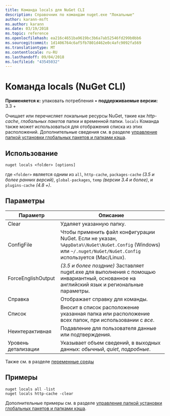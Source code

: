 ```yaml
---
title: Команда locals для NuGet CLI
description: Справочник по командам nuget.exe "Локальные"
author: karann-msft
ms.author: karann
ms.date: 03/19/2018
ms.topic: reference
ms.openlocfilehash: ea216c4651ba9619bc3b6a7ab52546fd299b0bb6
ms.sourcegitcommit: 1d1406764c6af5fb7801d462e0c4afc9092fa569
ms.translationtype: MT
ms.contentlocale: ru-RU
ms.lasthandoff: 09/04/2018
ms.locfileid: "43545032"
---
```

# <a name="locals-command-nuget-cli"></a>Команда locals (NuGet CLI)

**Применяется к:** упаковать потребления &bullet; **поддерживаемые версии:** 3.3 +

Очищает или перечисляет локальные ресурсы NuGet, такие как *http-cache*, *глобальных пакетов* папки и временной папки. `locals` Команда также может использоваться для отображения списка из этих расположений. Дополнительные сведения см. в разделе [управление папкой установки глобальных пакетов и папками кэша](../consume-packages/managing-the-global-packages-and-cache-folders.md).

## <a name="usage"></a>Использование

```cli
nuget locals <folder> [options]
```

где `<folder>` является одним из `all`, `http-cache`, `packages-cache` *(3.5 и более ранних версий)*, `global-packages`, `temp` *(версии 3.4 и более)*, и `plugins-cache` *(4.8 +)*.

## <a name="options"></a>Параметры

| Параметр | Описание |
| --- | --- |
| Clear | Удаляет указанную папку. |
| ConfigFile | Чтобы применить файл конфигурации NuGet. Если не указан, `%AppData%\NuGet\NuGet.Config` (Windows) или `~/.nuget/NuGet/NuGet.Config` используется (Mac/Linux).|
| ForceEnglishOutput | *(3.5 и более поздние)*  Заставляет nuget.exe для выполнения с помощью инвариантный, основанное на английский язык и региональные параметры. |
| Справка | Отображает справку для команды. |
| Список | Вносит в список расположение указанная папка или расположение всех папок, при использовании с *все*. |
| Неинтерактивная | Подавление для пользователя данные или подтверждения. |
| Уровень детализации | Указывает объем сведений, в выходных данных: *обычный*, *quiet*, *подробные*. |

Также см. в разделе [переменные среды](cli-ref-environment-variables.md)

## <a name="examples"></a>Примеры

```cli
nuget locals all -list
nuget locals http-cache -clear
```

Дополнительные примеры см. в разделе [управление папкой установки глобальных пакетов и папками кэша](../consume-packages/managing-the-global-packages-and-cache-folders.md).
